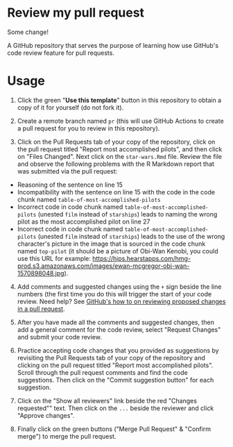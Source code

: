 # Review my pull request

Some change!

A GitHub repository that serves the purpose of learning how use GitHub's code review feature for pull requests.

# Usage

1. Click the green "**Use this template**" button in this repository to obtain a copy of it for yourself (do not fork it).

2. Create a remote branch named `pr` (this will use GitHub Actions to create a pull request for you to review in this repository).

3. Click on the Pull Requests tab of your copy of the repository, click on the pull request titled "Report most accomplished pilots", and then click on "Files Changed". Next click on the `star-wars.Rmd` file. Review the file and observe the following problems with the R Markdown report that was submitted via the pull request:
- Reasoning of the sentence on line 15
- Incompatibility with the sentence on line 15 with the code in the code chunk named `table-of-most-accomplished-pilots`
- Incorrect code in code chunk named `table-of-most-accomplished-pilots` (unested `film` instead of `starships`) leads to naming the wrong pilot as the most accomplished pilot on line 27
- Incorrect code in code chunk named `table-of-most-accomplished-pilots` (unested `film` instead of `starships`) leads to the use of the wrong character's picture in the image that is sourced in the code chunk named `top-pilot` (it should be a picture of Obi-Wan Kenobi, you could use this URL for example: <https://hips.hearstapps.com/hmg-prod.s3.amazonaws.com/images/ewan-mcgregor-obi-wan-1570898048.jpg>).

4. Add comments and suggested changes using the `+` sign beside the line numbers (the first time you do this will trigger the start of your code review. Need help? See [GitHub's how to on reviewing proposed changes in a pull request](https://help.github.com/en/github/collaborating-with-issues-and-pull-requests/reviewing-proposed-changes-in-a-pull-request).

5. After you have made all the comments and suggested changes, then add a general comment for the code review, select "Request Changes" and submit your code review.

6. Practice accepting code changes that you provided as suggestions by revisiting the Pull Requests tab of your copy of the repository and clicking on the pull request titled "Report most accomplished pilots". Scroll through the pull request comments and find the code suggestions. Then click on the "Commit suggestion button" for each suggestion. 

7. Click on the "Show all reviewers" link beside the red "Changes requested"" text. Then click on the `...` beside the reviewer and click "Approve changes".

8. Finally click on the green buttons ("Merge Pull Request" & "Confirm merge") to merge the pull request.
